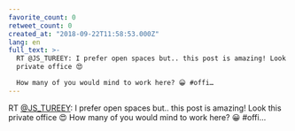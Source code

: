 ```yaml
---
favorite_count: 0
retweet_count: 0
created_at: "2018-09-22T11:58:53.000Z"
lang: en
full_text: >-
  RT @JS_TUREEY: I prefer open spaces but.. this post is amazing! Look this
  private office 😍

  How many of you would mind to work here? 😀 #offi…
---
```


RT [@JS_TUREEY](https://twitter.com/JS_TUREEY): I prefer open spaces but.. this
post is amazing! Look this private office 😍 How many of you would mind to work
here? 😀 #offi…
